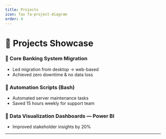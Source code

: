 ```yaml
---
title: Projects
icon: fas fa-project-diagram
order: 4
---
```


# 🚀 Projects Showcase

### 🔹 Core Banking System Migration
- Led migration from desktop → web-based
- Achieved zero downtime & no data loss

### 🔹 Automation Scripts (Bash)
- Automated server maintenance tasks
- Saved 15 hours weekly for support team

### 🔹 Data Visualization Dashboards — Power BI
- Improved stakeholder insights by 20%

---
